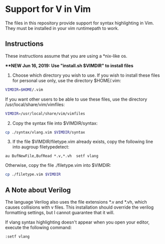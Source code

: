 # Support for V in Vim
The files in this repository provide support for syntax highlighting in Vim.
They must be installed in your vim runtimepath to work.

## Instructions
These instructions assume that you are using a \*nix-like os.

**\*\*NEW Jun 16, 2019: Use "install.sh $VIMDIR" to install files**
1. Choose which directory you wish to use.
If you wish to install these files for personal use only, use the directory
$HOME/.vim:
```bash
VIMDIR=$HOME/.vim
```
If you want other users to be able to use these files, use the directory
/usr/local/share/vim/vimfiles:
```bash
VIMDIR=/usr/local/share/vim/vimfiles
```
2. Copy the syntax file into $VIMDIR/syntax:
```bash
cp ./syntax/vlang.vim $VIMDIR/syntax
```
3. If the file $VIMDIR/filetype.vim already exists, copy the following line
into augroup filetypedetect:
```vim
au BufNewFile,BufRead *.v,*.vh	setf vlang
```
Otherwise, copy the file ./filetype.vim into $VIMDIR:
```bash
cp ./filetype.vim $VIMDIR
```

## A Note about Verilog
The language Verilog also uses the file extensions \*.v and \*.vh, which causes
collisions with v files.
This installation should override the verilog formatting settings, but I cannot
guarantee that it will.

If vlang syntax highlighting doesn't appear when you open your editor, execute
the following command:
```vim
:setf vlang
```

